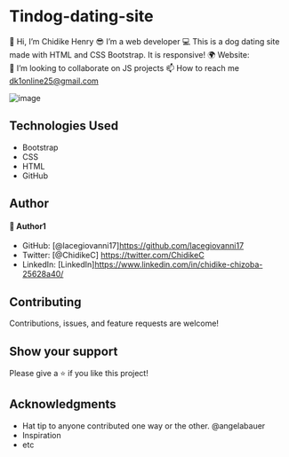 # Tindog-dating-site
👋 Hi, I’m Chidike Henry 
😎 I’m a web developer 
💻 This is a dog dating site made with HTML and CSS Bootstrap. It is responsive! 
🌍 Website:  
💞️ I’m looking to collaborate on JS projects 
📫 How to reach me dk1online25@gmail.com

![image](https://user-images.githubusercontent.com/30509335/196298832-9e0e3769-e5cc-4805-ac8e-ec58b11a9ecb.png)


## Technologies Used
* Bootstrap
* CSS
* HTML
* GitHub

## Author

#### 👤 Author1
- GitHub: [@lacegiovanni17]https://github.com/lacegiovanni17
- Twitter: [@ChidikeC] https://twitter.com/ChidikeC
- LinkedIn: [LinkedIn]https://www.linkedin.com/in/chidike-chizoba-25628a40/

## Contributing 
Contributions, issues, and feature requests are welcome!

## Show your support
Please give a ⭐️ if you like this project! 

## Acknowledgments
- Hat tip to anyone contributed one way or the other.  @angelabauer
- Inspiration
- etc
